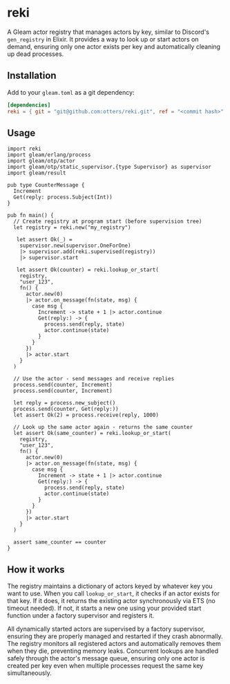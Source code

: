 # reki

A Gleam actor registry that manages actors by key, similar to Discord's `gen_registry` in Elixir. It provides a way to look up or start actors on demand, ensuring only one actor exists per key and automatically cleaning up dead processes.

## Installation

Add to your `gleam.toml` as a git dependency:

```toml
[dependencies]
reki = { git = "git@github.com:otters/reki.git", ref = "<commit hash>" }
```

## Usage

```gleam
import reki
import gleam/erlang/process
import gleam/otp/actor
import gleam/otp/static_supervisor.{type Supervisor} as supervisor
import gleam/result

pub type CounterMessage {
  Increment
  Get(reply: process.Subject(Int))
}

pub fn main() {
  // Create registry at program start (before supervision tree)
  let registry = reki.new("my_registry")

   let assert Ok(_) =
    supervisor.new(supervisor.OneForOne)
    |> supervisor.add(reki.supervised(registry))
    |> supervisor.start

   let assert Ok(counter) = reki.lookup_or_start(
    registry,
    "user_123",
    fn() {
      actor.new(0)
      |> actor.on_message(fn(state, msg) {
        case msg {
          Increment -> state + 1 |> actor.continue
          Get(reply:) -> {
            process.send(reply, state)
            actor.continue(state)
          }
        }
      })
      |> actor.start
    }
  )

  // Use the actor - send messages and receive replies
  process.send(counter, Increment)
  process.send(counter, Increment)

  let reply = process.new_subject()
  process.send(counter, Get(reply:))
  let assert Ok(2) = process.receive(reply, 1000)

  // Look up the same actor again - returns the same counter
  let assert Ok(same_counter) = reki.lookup_or_start(
    registry,
    "user_123",
    fn() {
      actor.new(0)
      |> actor.on_message(fn(state, msg) {
        case msg {
          Increment -> state + 1 |> actor.continue
          Get(reply:) -> {
            process.send(reply, state)
            actor.continue(state)
          }
        }
      })
      |> actor.start
    }
  )

  assert same_counter == counter
}
```

## How it works

The registry maintains a dictionary of actors keyed by whatever key you want to use. When you call `lookup_or_start`, it checks if an actor exists for that key. If it does, it returns the existing actor synchronously via ETS (no timeout needed). If not, it starts a new one using your provided start function under a factory supervisor and registers it.

All dynamically started actors are supervised by a factory supervisor, ensuring they are properly managed and restarted if they crash abnormally. The registry monitors all registered actors and automatically removes them when they die, preventing memory leaks. Concurrent lookups are handled safely through the actor's message queue, ensuring only one actor is created per key even when multiple processes request the same key simultaneously.
